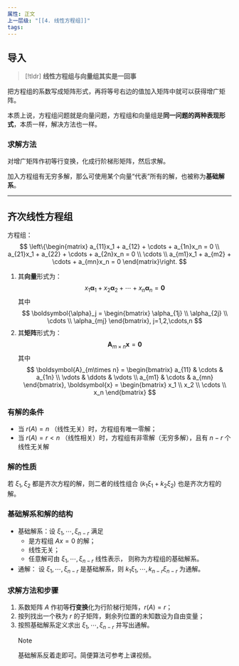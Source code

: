 ```yaml
---
属性: 正文
上一层级: "[[4. 线性方程组]]"
tags:
---
```


## 导入

> [!tldr] 
> **线性方程组与向量组其实是一回事**

把方程组的系数写成矩阵形式，再将等号右边的值加入矩阵中就可以获得增广矩阵。

本质上说，方程组问题就是向量问题，方程组和向量组是**同一问题的两种表现形式**，本质一样，解决方法也一样。

### 求解方法

对增广矩阵作初等行变换，化成行阶梯形矩阵，然后求解。

加入方程组有无穷多解，那么可使用某个向量“代表”所有的解，也被称为**基础解系**。

---

## 齐次线性方程组

方程组：
$$
\left\{\begin{matrix} 
  a_{11}x_1 + a_{12} + \cdots + a_{1n}x_n = 0 \\  
  a_{21}x_1 + a_{22} + \cdots + a_{2n}x_n = 0 \\
  \cdots \\
  a_{m1}x_1 + a_{m2} + \cdots + a_{mn}x_n = 0
\end{matrix}\right. 
$$

1. 其**向量**形式为：
$$
x_1 \boldsymbol{\alpha}_1 + x_2 \boldsymbol{\alpha}_2 + \cdots + x_n \boldsymbol{\alpha}_n = \boldsymbol{0}
$$
其中
$$
\boldsymbol{\alpha}_j = \begin{bmatrix} \alpha_{1j} \\ \alpha_{2j} \\ \cdots \\ \alpha_{mj} \end{bmatrix}, j=1,2,\cdots,n
$$
2. 其**矩阵**形式为：
$$
\boldsymbol{A}_{m\times n} \boldsymbol{x} = \boldsymbol{0}
$$
其中
$$
\boldsymbol{A}_{m\times n} = 
\begin{bmatrix}  
  a_{11} & \cdots & a_{1n} \\  
  \vdots & \ddots & \vdots \\  
  a_{m1} & \cdots & a_{mn}  
\end{bmatrix}, 
\boldsymbol{x} =
\begin{bmatrix} x_1 \\ x_2 \\ \cdots \\ x_n \end{bmatrix}
$$

### 有解的条件

- 当 $r(A) = n$ （线性无关）时，方程组有唯一零解；
- 当 $r(A) = r < n$ （线性相关）时，方程组有非零解（无穷多解），且有 $n-r$ 个线性无关解

### 解的性质

若 $\xi_{1}, \xi_{2}$ 都是齐次方程的解，则二者的线性组合 $(k_{1}\xi_{1}+k_{2}\xi_{2})$ 也是齐次方程的解。

### 基础解系和解的结构

- 基础解系：设 $\xi_{1},\cdots,\xi_{n-r}$ 满足
	- 是方程组 $Ax=0$ 的解；
	- 线性无关；
	- 任意解可由 $\xi_{1},\cdots,\xi_{n-r}$ 线性表示，
	则称为方程组的基础解系。
- 通解： 设 $\xi_{1},\cdots,\xi_{n-r}$ 是基础解系，则 $k_{1}\xi_{1},\cdots,k_{n-r}\xi_{n-r}$ 为通解。

### 求解方法和步骤

1. 系数矩阵 $A$ 作初等**行变换**化为行阶梯行矩阵，$r(A) = r$；
2. 按列找出一个秩为 $r$ 的子矩阵，剩余列位置的未知数设为自由变量；
3. 按照基础解系定义求出 $\xi_{1},\cdots,\xi_{n-r}$ 并写出通解。
	> [!note] 
	> 基础解系反着走即可。简便算法可参考上课视频。

